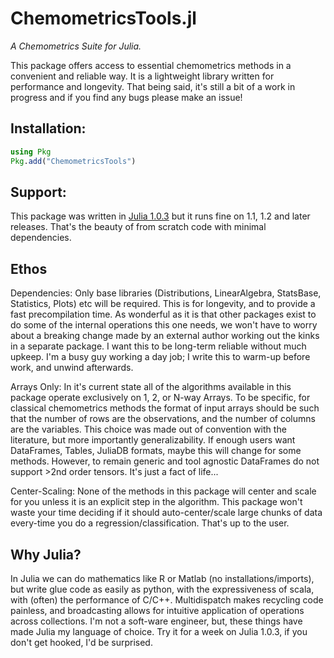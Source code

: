 # ChemometricsTools.jl

*A Chemometrics Suite for Julia.*

This package offers access to essential chemometrics methods in a convenient and reliable way. It is a lightweight library written for performance and longevity. That being said, it's still a bit of a work in progress and if you find any bugs please make an issue!

## Installation:
```julia
using Pkg
Pkg.add("ChemometricsTools")
```

## Support:
This package was written in [Julia 1.0.3](https://julialang.org/) but it runs fine on 1.1, 1.2 and later releases. That's the beauty of from scratch code with minimal dependencies.

## Ethos
Dependencies: Only base libraries (Distributions, LinearAlgebra, StatsBase, Statistics, Plots) etc will be required. This is for longevity, and to provide a fast precompilation time. As wonderful as it is that other packages exist to do some of the internal operations this one needs, we won't have to worry about a breaking change made by an external author working out the kinks in a separate package. I want this to be long-term reliable without much upkeep. I'm a busy guy working a day job; I write this to warm-up before work, and unwind afterwards.

Arrays Only: In it's current state all of the algorithms available in this package operate exclusively on 1, 2, or N-way Arrays. To be specific, for classical chemometrics methods the format of input arrays should be such that the number of rows are the observations, and the number of columns are the variables. This choice was made out of convention with the literature, but more importantly generalizability. If enough users want DataFrames, Tables, JuliaDB formats, maybe this will change for some methods. However, to remain generic and tool agnostic DataFrames do not support >2nd order tensors. It's just a fact of life...

Center-Scaling: None of the methods in this package will center and scale for you unless it is an explicit step in the algorithm. This package won't waste your time deciding if it should auto-center/scale large chunks of data every-time you do a regression/classification. That's up to the user.

## Why Julia?
In Julia we can do mathematics like R or Matlab (no installations/imports), but write glue code as easily as python, with the expressiveness of scala, with (often) the performance of C/C++. Multidispatch makes recycling code painless, and broadcasting allows for intuitive application of operations across collections. I'm not a soft-ware engineer, but, these things have made Julia my language of choice. Try it for a week on Julia 1.0.3, if you don't get hooked, I'd be surprised.
